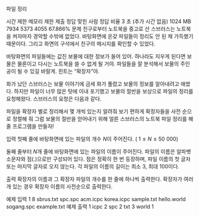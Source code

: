 파일 정리

시간 제한	메모리 제한	제출	정답	맞힌 사람	정답 비율
3 초 (추가 시간 없음)	1024 MB	7934	5373	4055	67.866%
문제
친구로부터 노트북을 중고로 산 스브러스는 노트북을 켜자마자 경악할 수밖에 없었다. 바탕화면에 온갖 파일들이 정리도 안 된 채 가득했기 때문이다. 그리고 화면의 구석에서 친구의 메시지를 확인할 수 있었다.

바탕화면의 파일들에는 값진 보물에 대한 정보가 들어 있어. 하나라도 지우게 된다면 보물은 물론이고 다시는 노트북을 쓸 수 없게 될 거야. 파일들을 잘 분석해서 보물의 주인공이 될 수 있길 바랄게. 힌트는 “확장자”야.

화가 났던 스브러스는 보물 이야기에 금세 화가 풀렸고 보물의 정보를 알아내려고 애썼다. 하지만 파일이 너무 많은 탓에 이내 포기했고 보물의 절반을 보상으로 파일의 정리를 요청해왔다. 스브러스의 요청은 다음과 같다.

파일을 확장자 별로 정리해서 몇 개씩 있는지 알려줘
보기 편하게 확장자들을 사전 순으로 정렬해 줘
그럼 보물의 절반을 얻어내기 위해 얼른 스브러스의 노트북 파일 정리를 해줄 프로그램을 만들자!

입력
첫째 줄에 바탕화면에 있는 파일의 개수
$N$이 주어진다. (
$1 \leq N \leq 50\ 000$)

둘째 줄부터
$N$개 줄에 바탕화면에 있는 파일의 이름이 주어진다. 파일의 이름은 알파벳 소문자와 점(.)으로만 구성되어 있다. 점은 정확히 한 번 등장하며, 파일 이름의 첫 글자 또는 마지막 글자로 오지 않는다. 각 파일의 이름의 길이는 최소
$3$, 최대
$100$이다.

출력
확장자의 이름과 그 확장자 파일의 개수를 한 줄에 하나씩 출력한다. 확장자가 여러 개 있는 경우 확장자 이름의 사전순으로 출력한다.

예제 입력 1
8
sbrus.txt
spc.spc
acm.icpc
korea.icpc
sample.txt
hello.world
sogang.spc
example.txt
예제 출력 1
icpc 2
spc 2
txt 3
world 1